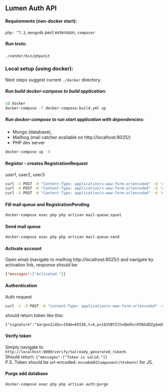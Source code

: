 ## Lumen Auth API

#### Requirements (non-docker start):
`php: ^7.3`, `mongodb` pecl extension, `composer`
##### Run tests:
```bash
./vendor/bin/phpunit
```

### Local setup (using docker):
Next steps suggest current `./docker` directory.
##### Run build docker-compose to build application:
```bash
cd docker
docker-compose -f docker-compose.build.yml up
``` 
 
##### Run docker-compose to run start application with dependencies: 
- Mongo (database), 
- Mailhog (mail catcher available on http://localhost:8025/)
- PHP dev server
```bash
docker-compose up -d
``` 

#### Register - creates RegistrationRequest
user1, user2, user3
```bash
curl -X POST -H "Content-Type: application/x-www-form-urlencoded" -d 'email=user1@localhost&password=123' http://127.0.0.1:8000/auth
curl -X POST -H "Content-Type: application/x-www-form-urlencoded" -d 'email=user2@localhost&password=123' http://127.0.0.1:8000/auth
curl -X POST -H "Content-Type: application/x-www-form-urlencoded" -d 'email=user3@localhost&password=123' http://127.0.0.1:8000/auth
```

#### Fill mail queue and RegistrationPending 
```bash
docker-compose exec php php artisan mail-queue:spool
```

#### Send mail queue 
```bash
docker-compose exec php php artisan mail-queue:send
```

#### Activate account 
Open email (navigate to mailhog http://localhost:8025/) and navigate by activation link, response should be:
```json
{"messages":["Activated."]}
```

#### Authentication
Auth request
```bash
curl -v -X POST -H "Content-Type: application/x-www-form-urlencoded" -d 'email=user1@localhost&password=123' http://127.0.0.1:8000/auth
```
should return token like this:
```text
{"signature":"$argon2id$v=19$m=65536,t=4,p=1$SVBYZlhvQmdhcnFDbGdDZg$wG6MvHxDakXXKOrfRPiXWiArxnJPviYa25osf+zfmdg","expires":1580346332,"email":"user1@localhost"}
```

#### Verify token
Simply navigate to `http://localhost:8000/verify/%already_generated_token%`  
Should return: `{"messages":["Token is valid."]}`  
P.S. Token should be url-encoded: `encodeURIComponent(%token%)` for JS.

#### Purge add database
```bash
docker-compose exec php php artisan auth:purge
```
